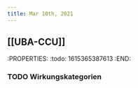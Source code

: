 ```yaml
---
title: Mar 10th, 2021
---
```


## [[UBA-CCU]] 
:PROPERTIES:
:todo: 1615365387613
:END:
### TODO Wirkungskategorien

